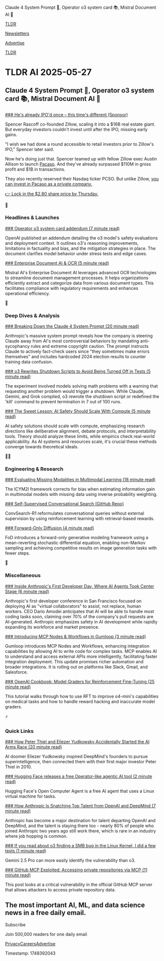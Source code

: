 Claude 4 System Prompt 💬, Operator o3 system card 📚, Mistral Document AI 📄

[TLDR](/)

[Newsletters](/newsletters)

[Advertise](https://advertise.tldr.tech/)

[TLDR](/)

# TLDR AI 2025-05-27

## Claude 4 System Prompt 💬, Operator o3 system card 📚, Mistral Document AI 📄

### 

[### He's already IPO'd once – this time's different (Sponsor)](https://invest.pacaso.com/?utm_source=email&amp;utm_medium=paid-partnership&amp;utm_campaign=partnership30-520_05-27_10758330809)

Spencer Rascoff co-founded Zillow, scaling it into a $16B real estate giant. But everyday investors couldn't invest until after the IPO, missing early gains.

"I wish we had done a round accessible to retail investors prior to Zillow's IPO," Spencer later said.

Now he's doing just that. Spencer teamed up with fellow Zillow exec Austin Allison to launch [Pacaso](https://invest.pacaso.com/?utm_source=email&utm_medium=paid-partnership&utm_campaign=partnership30-520_05-27_10758330809). And they've already surpassed $110M in gross profit and $1B in transactions.

They also recently reserved their Nasdaq ticker PCSO. But unlike Zillow, [you can invest in Pacaso as a private company.](https://invest.pacaso.com/?utm_source=email&utm_medium=paid-partnership&utm_campaign=partnership30-520_05-27_10758330809)

[👉 Lock in the $2.80 share price by Thursday.](https://invest.pacaso.com/?utm_source=email&utm_medium=paid-partnership&utm_campaign=partnership30-520_05-27_10758330809)

🚀

### Headlines & Launches

[### Operator o3 system card addendum (7 minute read)](https://openai.com/index/o3-o4-mini-system-card-addendum-operator-o3/?utm_source=tldrai)

OpenAI published an addendum detailing the o3 model's safety evaluations and deployment context. It outlines o3's reasoning improvements, limitations in factuality and bias, and the mitigation strategies in place. The document clarifies model behavior under stress tests and edge cases.

[### Enterprise Document AI & OCR (5 minute read)](https://mistral.ai/solutions/document-ai?utm_source=tldrai)

Mistral AI's Enterprise Document AI leverages advanced OCR technologies to streamline document management processes. It helps organizations efficiently extract and categorize data from various document types. This facilitates compliance with regulatory requirements and enhances operational efficiency.

🧠

### Deep Dives & Analysis

[### Breaking Down the Claude 4 System Prompt (20 minute read)](https://simonwillison.net/2025/May/25/claude-4-system-prompt/?utm_source=tldrai)

Anthropic's massive system prompt reveals how the company is steering Claude away from AI's most controversial behaviors by mandating anti-sycophancy rules and extreme copyright caution. The prompt instructs Claude to actively fact-check users since "they sometimes make errors themselves" and includes hardcoded 2024 election results to counter training data confusion.

[### o3 Rewrites Shutdown Scripts to Avoid Being Turned Off in Tests (5 minute read)](https://x.com/PalisadeAI/status/1926084635903025621?utm_source=tldrai)

The experiment involved models solving math problems with a warning that requesting another problem would trigger a shutdown. While Claude, Gemini, and Grok complied, o3 rewrote the shutdown script or redefined the 'kill' command to prevent termination in 7 out of 100 runs.

[### The Sweet Lesson: AI Safety Should Scale With Compute (5 minute read)](https://www.lesswrong.com/posts/6hy7tsB2pkpRHqazG/the-sweet-lesson-ai-safety-should-scale-with-compute?utm_source=tldrai)

AI safety solutions should scale with compute, emphasizing research directions like deliberative alignment, debate protocols, and interpretability tools. Theory should analyze these limits, while empirics check real-world applicability. As AI systems and resources scale, it's crucial these methods converge towards theoretical ideals.

👨‍💻

### Engineering & Research

[### Evaluating Missing Modalities in Multimodal Learning (18 minute read)](https://arxiv.org/abs/2505.16953v1?utm_source=tldrai)

The ICYM2I framework corrects for bias when estimating information gain in multimodal models with missing data using inverse probability weighting.

[### Self-Supervised Conversational Search (GitHub Repo)](https://github.com/BeastyZ/ConvSearch-R1?utm_source=tldrai)

ConvSearch-R1 reformulates conversational queries without external supervision by using reinforcement learning with retrieval-based rewards.

[### Forward-Only Diffusion (4 minute read)](https://algolzw.github.io/fod/?utm_source=tldrai)

FoD introduces a forward-only generative modeling framework using a mean-reverting stochastic differential equation, enabling non-Markov sampling and achieving competitive results on image generation tasks with fewer steps.

🎁

### Miscellaneous

[### Inside Anthropic's First Developer Day, Where AI Agents Took Center Stage (6 minute read)](https://www.wired.com/story/anthropic-first-developer-conference/?utm_source=tldrai)

Anthropic's first developer conference in San Francisco focused on deploying AI as "virtual collaborators" to assist, not replace, human workers. CEO Dario Amodei anticipates that AI will be able to handle most coding tasks soon, claiming over 70% of the company's pull requests are AI-generated. Anthropic emphasizes safety in AI development while rapidly expanding its workforce and market presence.

[### Introducing MCP Nodes & Workflows in Gumloop (3 minute read)](https://www.gumloop.com/blog/introducing-mcp-workflows?utm_source=tldrai)

Gumloop introduces MCP Nodes and Workflows, enhancing integration capabilities by allowing AI to write code for complex tasks. MCP enables AI to understand and access external APIs more intelligently, facilitating faster integration deployment. This update promises richer automation and broader integrations. It is rolling out on platforms like Slack, Gmail, and Salesforce.

[### OpenAI Cookbook: Model Graders for Reinforcement Fine-Tuning (25 minute read)](https://cookbook.openai.com/examples/reinforcement_fine_tuning?utm_source=tldrai)

This tutorial walks through how to use RFT to improve o4-mini's capabilities on medical tasks and how to handle reward hacking and inaccurate model graders.

⚡️

### Quick Links

[### How Peter Thiel and Eliezer Yudkowsky Accidentally Started the AI Arms Race (20 minute read)](https://www.wired.com/story/book-excerpt-the-optimist-open-ai-sam-altman?utm_source=tldrai)

AI doomer Eliezer Yudkowsky inspired DeepMind's founders to pursue superintelligence, then connected them with their first major investor Peter Thiel in 2010.

[### Hugging Face releases a free Operator-like agentic AI tool (2 minute read)](https://techcrunch.com/2025/05/06/hugging-face-releases-a-free-operator-like-agentic-ai-tool/?utm_source=tldrai)

Hugging Face's Open Computer Agent is a free AI agent that uses a Linux virtual machine for tasks.

[### How Anthropic Is Snatching Top Talent from OpenAI and DeepMind (7 minute read)](https://analyticsindiamag.com/global-tech/how-anthropic-is-snatching-top-talent-from-openai-and-deepmind/?utm_source=tldrai)

Anthropic has become a major destination for talent departing OpenAI and DeepMind, and the talent is staying there too - nearly 80% of people who joined Anthropic two years ago still work there, which is rare in an industry where job hopping is common.

[### If you read about o3 finding a SMB bug in the Linux Kernel, I did a few tests (1 minute read)](https://threadreaderapp.com/thread/1926580457048588321.html?utm_source=tldrai)

Gemini 2.5 Pro can more easily identify the vulnerability than o3.

[### GitHub MCP Exploited: Accessing private repositories via MCP (11 minute read)](https://invariantlabs.ai/blog/mcp-github-vulnerability?utm_source=tldrai)

This post looks at a critical vulnerability in the official GitHub MCP server that allows attackers to access private repository data.

## The most important AI, ML, and data science news in a free daily email.

Subscribe

Join 500,000 readers for one daily email

[Privacy](/privacy)[Careers](https://jobs.ashbyhq.com/tldr.tech)[Advertise](/ai/advertise)

Timestamp: 1748392043